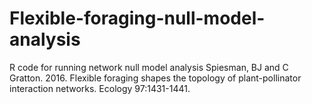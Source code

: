 # Flexible-foraging-null-model-analysis
R code for running network null model analysis
Spiesman, BJ and C Gratton. 2016. Flexible foraging shapes the topology of plant-pollinator interaction networks. Ecology 97:1431-1441.
